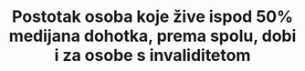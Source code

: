 ---
goal_meta_link:	'http://unstats.un.org/sdgs/files/metadata-compilation/Metadata-Goal-10.pdf'
goal_meta_link_page:	3
graph:	longitudinal
graph_status_notes:	Assigned
graph_type_description:	Line  graph
has_metadata:	true
indicator:	10.2.1
indicator_definition:	Ovaj pokazatelj se izračunava kao postotak osoba koje žive u kućanstvima (prilagođeno za veličinu kućanstva) ispod 50% medijana nacionalnog dohotka, koristeći procjene podgrupa populacije iz istraživanja na kućanstvima. 
indicator_name:	Postotak osoba koje žive isod 50% medijana dohotka, prema spolu, dobi i za osobe s invaliditetom 
indicator_variable:	Osobe koje žive ispod 50% medijana dohotka prema spolu i dobi (%)
layout:	indicator
permalink:	/10-2-1/
published:	true  
rationale_interpretation:	Ovaj pokazatelj je mjera relativnog siromaštva na nacionalnoj razini. Prikazuje koliko je svaka osoba udaljena u distribuciji dohotka od medijana koji je postavljen kao standard, odnosno mjera koja procijenjuje socijalnu isključenost. Osobe koje žive u relativnom siromaštvu često su izložene mnogim drugim oblicima društvenih i ekonomskih nedostataka uslijed nezaposlenosti, loših/siromašnih uvijeta stanovanja, neadekvatne zdravstvene skrbi i barijera u pristupu obrazovanju i ekonomskim, društvenim, političkim i kulturnim aktivnostima, koje može imati za rezultat društvenu obilježenost. 
sdg_goal:	10
source_notes:	null
source_title:	null
source_url:	'https://www.dzs.hr/'
target:	Do 2030. ojačati i promicati društvenu, ekonomsku i političku uključenost svih osoba, neovisno od dobi, spola, invaliditeta, rase, etničke pripadnosti,porijekla, vjere ili ekonomskog ili drugog statusa.  
target_id:	'10.2'
title:	Postotak osoba koje žive ispod 50% medijana dohotka, prema spolu, dobi i za osobe s invaliditetom 
un_custodial_agency:	World  Bank
un_designated_tier:	'2'
variable_description:	null
variable_notes:	null

---